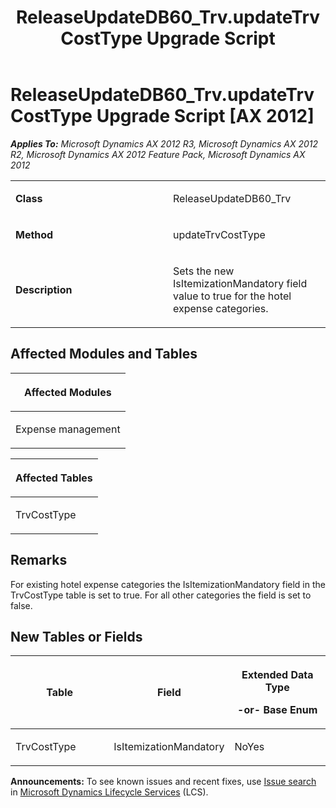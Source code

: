 ﻿---
title: ReleaseUpdateDB60_Trv.updateTrvCostType Upgrade Script
TOCTitle: ReleaseUpdateDB60_Trv.updateTrvCostType Upgrade Script
ms:assetid: ee2babc1-35d6-22f5-dfdb-b23e35adf90d
ms:mtpsurl: https://msdn.microsoft.com/en-us/library/JJ719963(v=AX.60)
ms:contentKeyID: 49712035
ms.date: 05/18/2015
mtps_version: v=AX.60
---

# ReleaseUpdateDB60\_Trv.updateTrvCostType Upgrade Script [AX 2012]


_**Applies To:** Microsoft Dynamics AX 2012 R3, Microsoft Dynamics AX 2012 R2, Microsoft Dynamics AX 2012 Feature Pack, Microsoft Dynamics AX 2012_

<table>
<colgroup>
<col style="width: 50%" />
<col style="width: 50%" />
</colgroup>
<tbody>
<tr class="odd">
<td><p><strong>Class</strong></p></td>
<td><p>ReleaseUpdateDB60_Trv</p></td>
</tr>
<tr class="even">
<td><p><strong>Method</strong></p></td>
<td><p>updateTrvCostType</p></td>
</tr>
<tr class="odd">
<td><p><strong>Description</strong></p></td>
<td><p>Sets the new IsItemizationMandatory field value to true for the hotel expense categories.</p></td>
</tr>
</tbody>
</table>


## Affected Modules and Tables

<table>
<colgroup>
<col style="width: 100%" />
</colgroup>
<thead>
<tr class="header">
<th><p>Affected Modules</p></th>
</tr>
</thead>
<tbody>
<tr class="odd">
<td><p>Expense management</p></td>
</tr>
</tbody>
</table>


<table>
<colgroup>
<col style="width: 100%" />
</colgroup>
<thead>
<tr class="header">
<th><p>Affected Tables</p></th>
</tr>
</thead>
<tbody>
<tr class="odd">
<td><p>TrvCostType</p></td>
</tr>
</tbody>
</table>


## Remarks

For existing hotel expense categories the IsItemizationMandatory field in the TrvCostType table is set to true. For all other categories the field is set to false.

## New Tables or Fields

<table>
<colgroup>
<col style="width: 33%" />
<col style="width: 33%" />
<col style="width: 33%" />
</colgroup>
<thead>
<tr class="header">
<th><p>Table</p></th>
<th><p>Field</p></th>
<th><p>Extended Data Type</p>
<p>-or- Base Enum</p></th>
</tr>
</thead>
<tbody>
<tr class="odd">
<td><p>TrvCostType</p></td>
<td><p>IsItemizationMandatory</p></td>
<td><p>NoYes</p></td>
</tr>
</tbody>
</table>

  
**Announcements:** To see known issues and recent fixes, use [Issue search](http://go.microsoft.com/fwlink/?linkid=389258) in [Microsoft Dynamics Lifecycle Services](http://go.microsoft.com/fwlink/?linkid=306505) (LCS).

